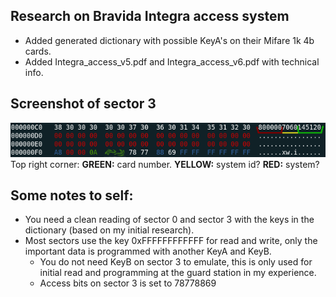 ## Research on Bravida Integra access system
* Added generated dictionary with possible KeyA's on their Mifare 1k 4b cards.
* Added Integra_access_v5.pdf and Integra_access_v6.pdf with technical info.

## Screenshot of sector 3
![Sector 3 on the card, some values censored and changed](hexview_sector3.png)  
Top right corner: **GREEN:** card number. **YELLOW:** system id? **RED:** system?

## Some notes to self:
* You need a clean reading of sector 0 and sector 3 with the keys in the dictionary (based on my initial research).
* Most sectors use the key 0xFFFFFFFFFFFF for read and write, only the important data is programmed with another KeyA and KeyB.
  * You do not need KeyB on sector 3 to emulate, this is only used for initial read and programming at the guard station in my experience.
  * Access bits on sector 3 is set to 78778869
